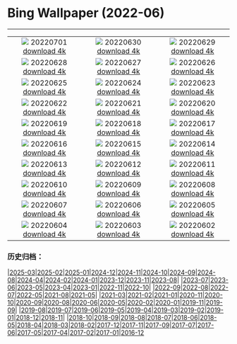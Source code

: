 # Bing Wallpaper (2022-06)
**************
| | | |
| :----: | :----: | :----: |
| ![](https://www.bing.com/th?id=OHR.WeatherGirls_EN-GB3781281556_1920x1080.jpg) 20220701 [download 4k](https://www.bing.com/th?id=OHR.WeatherGirls_EN-GB3781281556_UHD.jpg) | ![](https://www.bing.com/th?id=OHR.AcramanCrater_EN-GB8125380658_1920x1080.jpg) 20220630 [download 4k](https://www.bing.com/th?id=OHR.AcramanCrater_EN-GB8125380658_UHD.jpg) | ![](https://www.bing.com/th?id=OHR.PhangNgaBay_EN-GB7730172584_1920x1080.jpg) 20220629 [download 4k](https://www.bing.com/th?id=OHR.PhangNgaBay_EN-GB7730172584_UHD.jpg) |
| ![](https://www.bing.com/th?id=OHR.Pride2022_EN-GB7412066859_1920x1080.jpg) 20220628 [download 4k](https://www.bing.com/th?id=OHR.Pride2022_EN-GB7412066859_UHD.jpg) | ![](https://www.bing.com/th?id=OHR.ValensoleLavender_EN-GB7052718562_1920x1080.jpg) 20220627 [download 4k](https://www.bing.com/th?id=OHR.ValensoleLavender_EN-GB7052718562_UHD.jpg) | ![](https://www.bing.com/th?id=OHR.TafilaletOasis_EN-GB6772690494_1920x1080.jpg) 20220626 [download 4k](https://www.bing.com/th?id=OHR.TafilaletOasis_EN-GB6772690494_UHD.jpg) |
| ![](https://www.bing.com/th?id=OHR.BBMomCub_EN-GB6531305395_1920x1080.jpg) 20220625 [download 4k](https://www.bing.com/th?id=OHR.BBMomCub_EN-GB6531305395_UHD.jpg) | ![](https://www.bing.com/th?id=OHR.CenoteDiver_EN-GB6203282385_1920x1080.jpg) 20220624 [download 4k](https://www.bing.com/th?id=OHR.CenoteDiver_EN-GB6203282385_UHD.jpg) | ![](https://www.bing.com/th?id=OHR.MostarBridge_EN-GB5874860154_1920x1080.jpg) 20220623 [download 4k](https://www.bing.com/th?id=OHR.MostarBridge_EN-GB5874860154_UHD.jpg) |
| ![](https://www.bing.com/th?id=OHR.GlastonburyLights_EN-GB5601936199_1920x1080.jpg) 20220622 [download 4k](https://www.bing.com/th?id=OHR.GlastonburyLights_EN-GB5601936199_UHD.jpg) | ![](https://www.bing.com/th?id=OHR.StonehengeSunrise_EN-GB4792814170_1920x1080.jpg) 20220621 [download 4k](https://www.bing.com/th?id=OHR.StonehengeSunrise_EN-GB4792814170_UHD.jpg) | ![](https://www.bing.com/th?id=OHR.SwallowtailFlower_EN-GB4087560825_1920x1080.jpg) 20220620 [download 4k](https://www.bing.com/th?id=OHR.SwallowtailFlower_EN-GB4087560825_UHD.jpg) |
| ![](https://www.bing.com/th?id=OHR.Cassowary_EN-GB3525783876_1920x1080.jpg) 20220619 [download 4k](https://www.bing.com/th?id=OHR.Cassowary_EN-GB3525783876_UHD.jpg) | ![](https://www.bing.com/th?id=OHR.CelebratingSurfing_EN-GB3200650994_1920x1080.jpg) 20220618 [download 4k](https://www.bing.com/th?id=OHR.CelebratingSurfing_EN-GB3200650994_UHD.jpg) | ![](https://www.bing.com/th?id=OHR.Balsamroot_EN-GB2744387111_1920x1080.jpg) 20220617 [download 4k](https://www.bing.com/th?id=OHR.Balsamroot_EN-GB2744387111_UHD.jpg) |
| ![](https://www.bing.com/th?id=OHR.SeonamTemple_EN-GB1932861198_1920x1080.jpg) 20220616 [download 4k](https://www.bing.com/th?id=OHR.SeonamTemple_EN-GB1932861198_UHD.jpg) | ![](https://www.bing.com/th?id=OHR.ClingmansDome_EN-GB1571138239_1920x1080.jpg) 20220615 [download 4k](https://www.bing.com/th?id=OHR.ClingmansDome_EN-GB1571138239_UHD.jpg) | ![](https://www.bing.com/th?id=OHR.LlangollenBridge_EN-GB0248353691_1920x1080.jpg) 20220614 [download 4k](https://www.bing.com/th?id=OHR.LlangollenBridge_EN-GB0248353691_UHD.jpg) |
| ![](https://www.bing.com/th?id=OHR.OkavangoElephant_EN-GB9949901985_1920x1080.jpg) 20220613 [download 4k](https://www.bing.com/th?id=OHR.OkavangoElephant_EN-GB9949901985_UHD.jpg) | ![](https://www.bing.com/th?id=OHR.SierraPonce_EN-GB9567989412_1920x1080.jpg) 20220612 [download 4k](https://www.bing.com/th?id=OHR.SierraPonce_EN-GB9567989412_UHD.jpg) | ![](https://www.bing.com/th?id=OHR.MisoolIsland_EN-GB9183905449_1920x1080.jpg) 20220611 [download 4k](https://www.bing.com/th?id=OHR.MisoolIsland_EN-GB9183905449_UHD.jpg) |
| ![](https://www.bing.com/th?id=OHR.CRPoppies_EN-GB9171588119_1920x1080.jpg) 20220610 [download 4k](https://www.bing.com/th?id=OHR.CRPoppies_EN-GB9171588119_UHD.jpg) | ![](https://www.bing.com/th?id=OHR.SweetheartAbbey_EN-GB5933965605_1920x1080.jpg) 20220609 [download 4k](https://www.bing.com/th?id=OHR.SweetheartAbbey_EN-GB5933965605_UHD.jpg) | ![](https://www.bing.com/th?id=OHR.CommonDolphin_EN-GB5644788662_1920x1080.jpg) 20220608 [download 4k](https://www.bing.com/th?id=OHR.CommonDolphin_EN-GB5644788662_UHD.jpg) |
| ![](https://www.bing.com/th?id=OHR.HaagaRhododendron_EN-GB1473600558_1920x1080.jpg) 20220607 [download 4k](https://www.bing.com/th?id=OHR.HaagaRhododendron_EN-GB1473600558_UHD.jpg) | ![](https://www.bing.com/th?id=OHR.IndigoBunting_EN-GB0930783936_1920x1080.jpg) 20220606 [download 4k](https://www.bing.com/th?id=OHR.IndigoBunting_EN-GB0930783936_UHD.jpg) | ![](https://www.bing.com/th?id=OHR.JubileeParty_EN-GB9608177289_1920x1080.jpg) 20220605 [download 4k](https://www.bing.com/th?id=OHR.JubileeParty_EN-GB9608177289_UHD.jpg) |
| ![](https://www.bing.com/th?id=OHR.GlassBridge_EN-GB9534648792_1920x1080.jpg) 20220604 [download 4k](https://www.bing.com/th?id=OHR.GlassBridge_EN-GB9534648792_UHD.jpg) | ![](https://www.bing.com/th?id=OHR.MoabCycling_EN-GB9125417362_1920x1080.jpg) 20220603 [download 4k](https://www.bing.com/th?id=OHR.MoabCycling_EN-GB9125417362_UHD.jpg) | ![](https://www.bing.com/th?id=OHR.FloralQueen_EN-GB9622719385_1920x1080.jpg) 20220602 [download 4k](https://www.bing.com/th?id=OHR.FloralQueen_EN-GB9622719385_UHD.jpg) |

### 历史归档：

|[2025-03](bing/2025-03/2025-03.md)|[2025-02](bing/2025-02/2025-02.md)|[2025-01](bing/2025-01/2025-01.md)|[2024-12](bing/2024-12/2024-12.md)|[2024-11](bing/2024-11/2024-11.md)|[2024-10](bing/2024-10/2024-10.md)|[2024-09](bing/2024-09/2024-09.md)|[2024-08](bing/2024-08/2024-08.md)|[2024-04](bing/2024-04/2024-04.md)|[2024-02](bing/2024-02/2024-02.md)|[2024-01](bing/2024-01/2024-01.md)|[2023-12](bing/2023-12/2023-12.md)|[2023-11](bing/2023-11/2023-11.md)|[2023-08](bing/2023-08/2023-08.md)|
|[2023-07](bing/2023-07/2023-07.md)|[2023-06](bing/2023-06/2023-06.md)|[2023-05](bing/2023-05/2023-05.md)|[2023-04](bing/2023-04/2023-04.md)|[2023-01](bing/2023-01/2023-01.md)|[2022-11](bing/2022-11/2022-11.md)|[2022-10](bing/2022-10/2022-10.md)|
|[2022-09](bing/2022-09/2022-09.md)|[2022-08](bing/2022-08/2022-08.md)|[2022-07](bing/2022-07/2022-07.md)|[2022-05](bing/2022-05/2022-05.md)|[2021-08](bing/2021-08/2021-08.md)|[2021-05](bing/2021-05/2021-05.md)|
|[2021-03](bing/2021-03/2021-03.md)|[2021-02](bing/2021-02/2021-02.md)|[2021-01](bing/2021-01/2021-01.md)|[2020-11](bing/2020-11/2020-11.md)|[2020-10](bing/2020-10/2020-10.md)|[2020-09](bing/2020-09/2020-09.md)|[2020-08](bing/2020-08/2020-08.md)|[2020-06](bing/2020-06/2020-06.md)|[2020-05](bing/2020-05/2020-05.md)|[2020-02](bing/2020-02/2020-02.md)|[2020-01](bing/2020-01/2020-01.md)|[2019-11](bing/2019-11/2019-11.md)|[2019-09](bing/2019-09/2019-09.md)|
|[2019-08](bing/2019-08/2019-08.md)|[2019-07](bing/2019-07/2019-07.md)|[2019-06](bing/2019-06/2019-06.md)|[2019-05](bing/2019-05/2019-05.md)|[2019-04](bing/2019-04/2019-04.md)|[2019-03](bing/2019-03/2019-03.md)|[2019-02](bing/2019-02/2019-02.md)|[2019-01](bing/2019-01/2019-01.md)|[2018-12](bing/2018-12/2018-12.md)|[2018-11](bing/2018-11/2018-11.md)|
|[2018-10](bing/2018-10/2018-10.md)|[2018-09](bing/2018-09/2018-09.md)|[2018-08](bing/2018-08/2018-08.md)|[2018-07](bing/2018-07/2018-07.md)|[2018-06](bing/2018-06/2018-06.md)|[2018-05](bing/2018-05/2018-05.md)|[2018-04](bing/2018-04/2018-04.md)|[2018-03](bing/2018-03/2018-03.md)|[2018-02](bing/2018-02/2018-02.md)|[2017-12](bing/2017-12/2017-12.md)|[2017-11](bing/2017-11/2017-11.md)|[2017-09](bing/2017-09/2017-09.md)|[2017-07](bing/2017-07/2017-07.md)|[2017-06](bing/2017-06/2017-06.md)|[2017-05](bing/2017-05/2017-05.md)|[2017-04](bing/2017-04/2017-04.md)|[2017-02](bing/2017-02/2017-02.md)|[2017-01](bing/2017-01/2017-01.md)|[2016-12](bing/2016-12/2016-12.md)